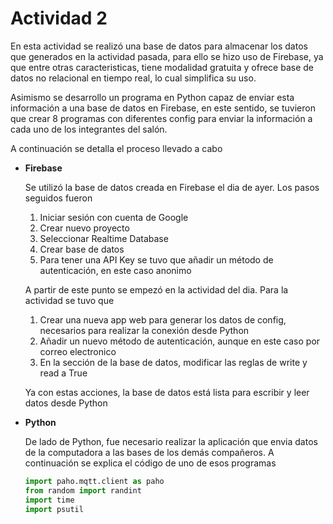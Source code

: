 # Actividad 2

En esta actividad se realizó una base de datos para almacenar los datos que generados en la actividad pasada, para ello se hizo uso de Firebase, ya que entre otras caracteristicas, tiene modalidad gratuita y ofrece base de datos no relacional en tiempo real, lo cual simplifica su uso. 

Asimismo se desarrollo un programa en Python capaz de enviar esta información a una base de datos en Firebase, en este sentido, se tuvieron que crear 8 programas con diferentes config para enviar la información a cada uno de los integrantes del salón.

A continuación se detalla el proceso llevado a cabo

- **Firebase**

  Se utilizó la base de datos creada en Firebase el dia de ayer. Los pasos seguidos fueron
  
  1. Iniciar sesión con cuenta de Google
  2. Crear nuevo proyecto
  3. Seleccionar Realtime Database
  4. Crear base de datos
  5. Para tener una API Key se tuvo que añadir un método de autenticación, en este caso anonimo
  
  A partir de este punto se empezó en la actividad del dia. Para la actividad se tuvo que
  
  1. Crear una nueva app web para generar los datos de config, necesarios para realizar la conexión desde Python
  2. Añadir un nuevo método de autenticación, aunque en este caso por correo electronico 
  3. En la sección de la base de datos, modificar las reglas de write y read a True
  
  Ya con estas acciones, la base de datos está lista para escribir y leer datos desde Python
  
- **Python**
 
  De lado de Python, fue necesario realizar la aplicación que envia datos de la computadora a las bases de los demás compañeros. A continuación se explica el código de uno de esos programas 
  
     ``` Python
     import paho.mqtt.client as paho
     from random import randint
     import time
     import psutil
     ```
